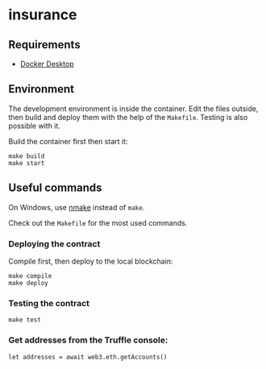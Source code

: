# insurance

## Requirements

- [Docker Desktop](https://www.docker.com/products/docker-desktop)

## Environment

The development environment is inside the container. Edit the files outside, then build and deploy them with the help of the `Makefile`.
Testing is also possible with it.

Build the container first then start it:

```
make build
make start
```

## Useful commands

On Windows, use [nmake](https://docs.microsoft.com/en-us/cpp/build/reference/nmake-reference?view=msvc-160&viewFallbackFrom=vs-2019) instead of `make`.

Check out the `Makefile` for the most used commands.

### Deploying the contract

Compile first, then deploy to the local blockchain:

```
make compile
make deploy
```

### Testing the contract

```
make test
```

### Get addresses from the Truffle console:

```
let addresses = await web3.eth.getAccounts()
```

